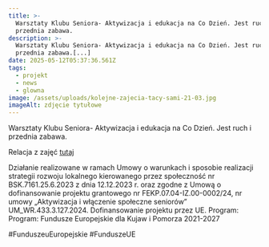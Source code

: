 ```yaml
---
title: >-
  Warsztaty Klubu Seniora- Aktywizacja i edukacja na Co Dzień. Jest ruch i
  przednia zabawa.
description: >-
  Warsztaty Klubu Seniora- Aktywizacja i edukacja na Co Dzień. Jest ruch i
  przednia zabawa.[...]
date: 2025-05-12T05:37:36.561Z
tags:
  - projekt
  - news
  - glowna
image: /assets/uploads/kolejne-zajecia-tacy-sami-21-03.jpg
imageAlt: zdjęcie tytułowe
---
```

Warsztaty Klubu Seniora- Aktywizacja i edukacja na Co Dzień. Jest ruch i przednia zabawa.

Relacja z zajęć [tutaj](https://www.facebook.com/permalink.php?story_fbid=pfbid0ndq9ACXdrNy37E9xi2KmfnDi44MRU1N6sL93YoVSRZCVKXYfSzzvQZAanUpLffM1l&id=100068678645885)

Działanie realizowane w ramach Umowy o warunkach i sposobie realizacji strategii rozwoju lokalnego kierowanego przez społeczność nr BSK.7161.25.6.2023 z dnia 12.12.2023 r. oraz zgodne z Umową o dofinansowanie projektu grantowego nr FEKP.07.04-IZ.00-0002/24, nr umowy „Aktywizacja i włączenie społeczne seniorów” UM_WR.433.3.127.2024. Dofinansowanie projektu przez UE. Program: Program: Fundusze Europejskie dla Kujaw i Pomorza 2021-2027

\#FunduszeuEuropejskie #FunduszeUE
